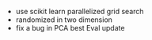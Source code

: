 - use scikit learn parallelized grid search
- randomized in two dimension
- fix a bug in PCA best Eval update
